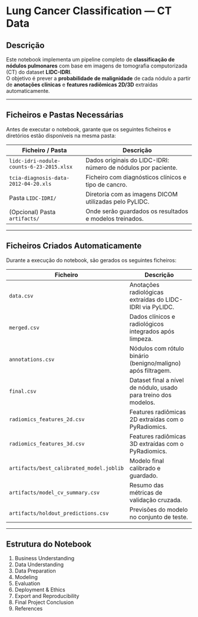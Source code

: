 # Lung Cancer Classification — CT Data

## Descrição
Este notebook implementa um pipeline completo de **classificação de nódulos pulmonares** com base em imagens de tomografia computorizada (CT) do dataset **LIDC-IDRI**.  
O objetivo é prever a **probabilidade de malignidade** de cada nódulo a partir de **anotações clínicas** e **features radiômicas 2D/3D** extraídas automaticamente.

---

## Ficheiros e Pastas Necessárias
Antes de executar o notebook, garante que os seguintes ficheiros e diretórios estão disponíveis na mesma pasta:

| Ficheiro / Pasta | Descrição |
|------------------|------------|
| `lidc-idri-nodule-counts-6-23-2015.xlsx` | Dados originais do LIDC-IDRI: número de nódulos por paciente. |
| `tcia-diagnosis-data-2012-04-20.xls` | Ficheiro com diagnósticos clínicos e tipo de cancro. |
| Pasta `LIDC-IDRI/` | Diretoria com as imagens DICOM utilizadas pelo PyLIDC. |
| (Opcional) Pasta `artifacts/` | Onde serão guardados os resultados e modelos treinados. |

---

## Ficheiros Criados Automaticamente
Durante a execução do notebook, são gerados os seguintes ficheiros:

| Ficheiro | Descrição |
|-----------|------------|
| `data.csv` | Anotações radiológicas extraídas do LIDC-IDRI via PyLIDC. |
| `merged.csv` | Dados clínicos e radiológicos integrados após limpeza. |
| `annotations.csv` | Nódulos com rótulo binário (benigno/maligno) após filtragem. |
| `final.csv` | Dataset final a nível de nódulo, usado para treino dos modelos. |
| `radiomics_features_2d.csv` | Features radiômicas 2D extraídas com o PyRadiomics. |
| `radiomics_features_3d.csv` | Features radiômicas 3D extraídas com o PyRadiomics. |
| `artifacts/best_calibrated_model.joblib` | Modelo final calibrado e guardado. |
| `artifacts/model_cv_summary.csv` | Resumo das métricas de validação cruzada. |
| `artifacts/holdout_predictions.csv` | Previsões do modelo no conjunto de teste. |

---

## Estrutura do Notebook
1. Business Understanding 
2. Data Understanding
3. Data Preparation
4. Modeling 
5. Evaluation
6. Deployment & Ethics 
7. Export and Reproducibility
8. Final Project Conclusion 
9. References

